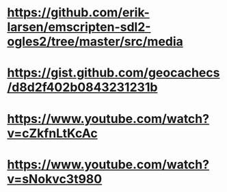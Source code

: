  # https://github.com/erik-larsen/emscripten-sdl2-ogles2/tree/master/src/media
 # https://gist.github.com/geocachecs/d8d2f402b0843231231b
 # https://www.youtube.com/watch?v=cZkfnLtKcAc
 # https://www.youtube.com/watch?v=sNokvc3t980
